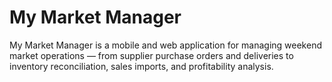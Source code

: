 # My Market Manager

My Market Manager is a mobile and web application for managing weekend market operations — from supplier purchase orders and deliveries to inventory reconciliation, sales imports, and profitability analysis.
